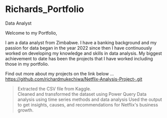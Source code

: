 # Richards_Portfolio

Data Analyst

Welcome to my Portfolio, 

I am a data analyst from Zimbabwe. I have a banking background and my passion for  data began  in the year 2022 since then I have continuously worked on  developing my knowledge and skills  in data analysis. My biggest achievement to date has been the projects that I have worked including those in my portfolio.

Find out more about my projects on the link below ...
https://github.com/richardmukechiwa/Netflix-Analysis-Project-.git

>Extracted the CSV file from Kaggle.		
>Cleaned and transformed the dataset using Power Query
>Data analysis using time series methods and data analysis
>Used the output to get insights, causes, and recommendations for Netflix's business growth.

																			

